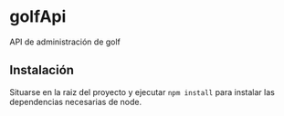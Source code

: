 # golfApi
API de administración de golf

## Instalación
Situarse en la raiz del proyecto y ejecutar `npm install` para instalar las dependencias necesarias de node. 
